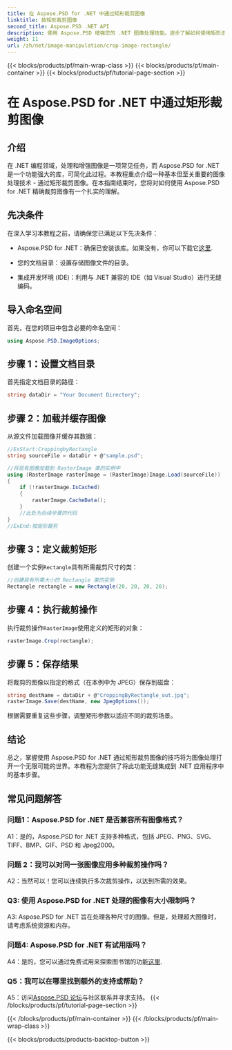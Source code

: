 ```yaml
---
title: 在 Aspose.PSD for .NET 中通过矩形裁剪图像
linktitle: 按矩形裁剪图像
second_title: Aspose.PSD .NET API
description: 使用 Aspose.PSD 增强您的 .NET 图像处理技能。逐步了解如何使用矩形进行精确图像裁剪。
weight: 11
url: /zh/net/image-manipulation/crop-image-rectangle/
---
```


{{< blocks/products/pf/main-wrap-class >}}
{{< blocks/products/pf/main-container >}}
{{< blocks/products/pf/tutorial-page-section >}}

# 在 Aspose.PSD for .NET 中通过矩形裁剪图像

## 介绍

在 .NET 编程领域，处理和增强图像是一项常见任务，而 Aspose.PSD for .NET 是一个功能强大的库，可简化此过程。本教程重点介绍一种基本但至关重要的图像处理技术 - 通过矩形裁剪图像。在本指南结束时，您将对如何使用 Aspose.PSD for .NET 精确裁剪图像有一个扎实的理解。

## 先决条件

在深入学习本教程之前，请确保您已满足以下先决条件：

-  Aspose.PSD for .NET：确保已安装该库。如果没有，你可以下载它[这里](https://releases.aspose.com/psd/net/).

- 您的文档目录：设置存储图像文件的目录。

- 集成开发环境 (IDE)：利用与 .NET 兼容的 IDE（如 Visual Studio）进行无缝编码。

## 导入命名空间

首先，在您的项目中包含必要的命名空间：

```csharp
using Aspose.PSD.ImageOptions;
```

## 步骤 1：设置文档目录

首先指定文档目录的路径：

```csharp
string dataDir = "Your Document Directory";
```

## 步骤 2：加载并缓存图像

从源文件加载图像并缓存其数据：

```csharp
//ExStart:CroppingbyRectangle
string sourceFile = dataDir + @"sample.psd";

//将现有图像加载到 RasterImage 类的实例中
using (RasterImage rasterImage = (RasterImage)Image.Load(sourceFile))
{
    if (!rasterImage.IsCached)
    {
        rasterImage.CacheData();
    }
    //此处为后续步骤的代码
}
//ExEnd:按矩形裁剪
```

## 步骤 3：定义裁剪矩形

创建一个实例`Rectangle`具有所需裁剪尺寸的类：

```csharp
//创建具有所需大小的 Rectangle 类的实例
Rectangle rectangle = new Rectangle(20, 20, 20, 20);
```

## 步骤 4：执行裁剪操作

执行裁剪操作`RasterImage`使用定义的矩形的对象：

```csharp
rasterImage.Crop(rectangle);
```

## 步骤 5：保存结果

将裁剪的图像以指定的格式（在本例中为 JPEG）保存到磁盘：

```csharp
string destName = dataDir + @"CroppingByRectangle_out.jpg";
rasterImage.Save(destName, new JpegOptions());
```

根据需要重复这些步骤，调整矩形参数以适应不同的裁剪场景。

## 结论

总之，掌握使用 Aspose.PSD for .NET 通过矩形裁剪图像的技巧将为图像处理打开一个无限可能的世界。本教程为您提供了将此功能无缝集成到 .NET 应用程序中的基本步骤。

## 常见问题解答

### 问题1：Aspose.PSD for .NET 是否兼容所有图像格式？

A1：是的，Aspose.PSD for .NET 支持多种格式，包括 JPEG、PNG、SVG、TIFF、BMP、GIF、PSD 和 Jpeg2000。

### 问题 2：我可以对同一张图像应用多种裁剪操作吗？

A2：当然可以！您可以连续执行多次裁剪操作，以达到所需的效果。

### Q3: 使用 Aspose.PSD for .NET 处理的图像有大小限制吗？

A3: Aspose.PSD for .NET 旨在处理各种尺寸的图像。但是，处理超大图像时，请考虑系统资源和内存。

### 问题4: Aspose.PSD for .NET 有试用版吗？

 A4：是的，您可以通过免费试用来探索图书馆的功能[这里](https://releases.aspose.com/).

### Q5：我可以在哪里找到额外的支持或帮助？

 A5：访问[Aspose.PSD 论坛](https://forum.aspose.com/c/psd/34)与社区联系并寻求支持。
{{< /blocks/products/pf/tutorial-page-section >}}

{{< /blocks/products/pf/main-container >}}
{{< /blocks/products/pf/main-wrap-class >}}

{{< blocks/products/products-backtop-button >}}
